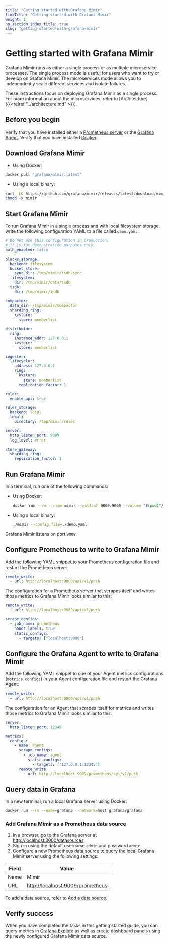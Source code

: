 ```yaml
---
title: "Getting started with Grafana Mimir"
linkTitle: "Getting started with Grafana Mimir"
weight: 1
no_section_index_title: true
slug: "getting-started-with-grafana-mimir"
---
```


# Getting started with Grafana Mimir

Grafana Mimir runs as either a single process or as multiple microservice processes.
The single process mode is useful for users who want to try or develop on Grafana Mimir.
The microservices mode allows you to independently scale different services and isolate failures.

These instructions focus on deploying Grafana Mimir as a single process.
For more information about the microservices, refer to [Architecture]({{<relref "../architecture.md" >}}).

## Before you begin

Verify that you have installed either a [Prometheus server](https://prometheus.io/docs/prometheus/latest/installation/)
or the [Grafana Agent](https://github.com/grafana/agent/releases/latest).
Verify that you have installed [Docker](https://docs.docker.com/engine/install/).

## Download Grafana Mimir

- Using Docker:

```bash
docker pull "grafana/mimir:latest"
```

- Using a local binary:

```bash
curl -LO https://github.com/grafana/mimir/releases/latest/download/mimir
chmod +x mimir
```

## Start Grafana Mimir

To run Grafana Mimir in a single process and with local filesystem storage, write the following configuration YAML to a file called `demo.yaml`:

<!-- prettier-ignore-start -->
[embedmd]:# (../../configurations/demo.yaml)
```yaml
# Do not use this configuration in production.
# It is for demonstration purposes only.
auth_enabled: false

blocks_storage:
  backend: filesystem
  bucket_store:
    sync_dir: /tmp/mimir/tsdb-sync
  filesystem:
    dir: /tmp/mimir/data/tsdb
  tsdb:
    dir: /tmp/mimir/tsdb

compactor:
  data_dir: /tmp/mimir/compactor
  sharding_ring:
    kvstore:
      store: memberlist

distributor:
  ring:
    instance_addr: 127.0.0.1
    kvstore:
      store: memberlist

ingester:
  lifecycler:
    address: 127.0.0.1
    ring:
      kvstore:
        store: memberlist
      replication_factor: 1

ruler:
  enable_api: true

ruler_storage:
  backend: local
  local:
    directory: /tmp/mimir/rules

server:
  http_listen_port: 9009
  log_level: error

store_gateway:
  sharding_ring:
    replication_factor: 1
```
<!-- prettier-ignore-end -->

## Run Grafana Mimir

In a terminal, run one of the following commands:

- Using Docker:

  ```bash
  docker run --rm --name mimir --publish 9009:9009 --volume "$(pwd)"/demo.yaml:/etc/mimir/demo.yaml "grafana/mimir:${MIMIR_LATEST}" --config.file=/etc/mimir/demo.yaml
  ```

- Using a local binary:

  ```bash
  ./mimir --config.file=./demo.yaml
  ```

Grafana Mimir listens on port `9009`.

## Configure Prometheus to write to Grafana Mimir

Add the following YAML snippet to your Prometheus configuration file and restart the Prometheus server:

```yaml
remote_write:
  - url: http://localhost:9009/api/v1/push
```

The configuration for a Prometheus server that scrapes itself and writes those metrics to Grafana Mimir looks similar to this:

```yaml
remote_write:
  - url: http://localhost:9009/api/v1/push

scrape_configs:
  - job_name: prometheus
    honor_labels: true
    static_configs:
      - targets: ["localhost:9090"]
```

## Configure the Grafana Agent to write to Grafana Mimir

Add the following YAML snippet to one of your Agent metrics configurations (`metrics.configs`) in your Agent configuration file and restart the Grafana Agent:

```yaml
remote_write:
  - url: http://localhost:9009/api/v1/push
```

The configuration for an Agent that scrapes itself for metrics and writes those metrics to Grafana Mimir looks similar to this:

```yaml
server:
  http_listen_port: 12345

metrics:
  configs:
    - name: agent
      scrape_configs:
        - job_name: agent
          static_configs:
            - targets: ["127.0.0.1:12345"]
      remote_write:
        - url: http://localhost:9009/prometheus/api/v1/push
```

## Query data in Grafana

In a new terminal, run a local Grafana server using Docker:

```bash
docker run --rm --name=grafana --network=host grafana/grafana
```

### Add Grafana Mimir as a Prometheus data source

1. In a browser, go to the Grafana server at [http://localhost:3000/datasources](http://localhost:3000/datasources).
1. Sign in using the default username `admin` and password `admin`.
1. Configure a new Prometheus data source to query the local Grafana Mimir server using the following settings:

| Field | Value                                                                |
| ----- | -------------------------------------------------------------------- |
| Name  | Mimir                                                                |
| URL   | [http://localhost:9009/prometheus](http://localhost:9009/prometheus) |

To add a data source, refer to [Add a data source](https://grafana.com/docs/grafana/latest/datasources/add-a-data-source/).

## Verify success

When you have completed the tasks in this getting started guide, you can query metrics in [Grafana Explore](https://grafana.com/docs/grafana/latest/explore/)
as well as create dashboard panels using the newly configured Grafana Mimir data source.
